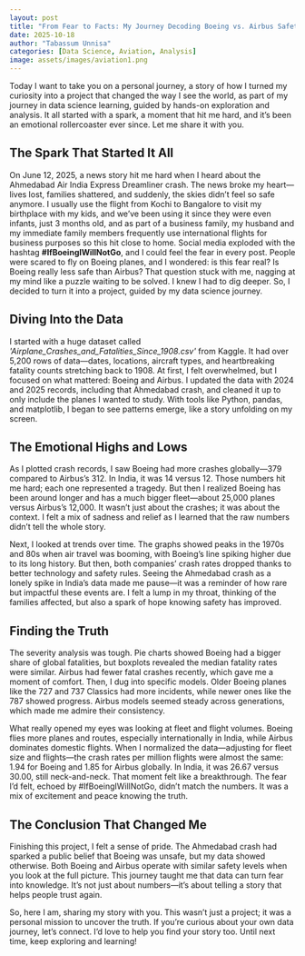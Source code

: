 ```yaml
---
layout: post
title: "From Fear to Facts: My Journey Decoding Boeing vs. Airbus Safety"
date: 2025-10-18
author: "Tabassum Unnisa"
categories: [Data Science, Aviation, Analysis]
image: assets/images/aviation1.png
---
```


<p>Today I want to take you on a personal journey, a story of how I turned my curiosity into a project that changed the way I see the world, as part of my journey in data science learning, guided by hands-on exploration and analysis. It all started with a spark, a moment that hit me hard, and it’s been an emotional rollercoaster ever since. Let me share it with you.</p>

<h2>The Spark That Started It All</h2>
<p>On June 12, 2025, a news story hit me hard when I heard about the Ahmedabad Air India Express Dreamliner crash. The news broke my heart—lives lost, families shattered, and suddenly, the skies didn’t feel so safe anymore. I usually use the flight from Kochi to Bangalore to visit my birthplace with my kids, and we’ve been using it since they were even infants, just 3 months old, and as part of a business family, my husband and my immediate family members frequently use international flights for business purposes so this hit close to home. Social media exploded with the hashtag <strong>#IfBoeingIWillNotGo</strong>, and I could feel the fear in every post. People were scared to fly on Boeing planes, and I wondered: is this fear real? Is Boeing really less safe than Airbus? That question stuck with me, nagging at my mind like a puzzle waiting to be solved. I knew I had to dig deeper. So, I decided to turn it into a project, guided by my data science journey.</p>

<h2>Diving Into the Data</h2>
<p>I started with a huge dataset called <em>'Airplane_Crashes_and_Fatalities_Since_1908.csv'</em> from Kaggle. It had over 5,200 rows of data—dates, locations, aircraft types, and heartbreaking fatality counts stretching back to 1908. At first, I felt overwhelmed, but I focused on what mattered: Boeing and Airbus. I updated the data with 2024 and 2025 records, including that Ahmedabad crash, and cleaned it up to only include the planes I wanted to study. With tools like Python, pandas, and matplotlib, I began to see patterns emerge, like a story unfolding on my screen.</p>

<h2>The Emotional Highs and Lows</h2>
<p>As I plotted crash records, I saw Boeing had more crashes globally—379 compared to Airbus’s 312. In India, it was 14 versus 12. Those numbers hit me hard; each one represented a tragedy. But then I realized Boeing has been around longer and has a much bigger fleet—about 25,000 planes versus Airbus’s 12,000. It wasn’t just about the crashes; it was about the context. I felt a mix of sadness and relief as I learned that the raw numbers didn’t tell the whole story.</p>

<p>Next, I looked at trends over time. The graphs showed peaks in the 1970s and 80s when air travel was booming, with Boeing’s line spiking higher due to its long history. But then, both companies’ crash rates dropped thanks to better technology and safety rules. Seeing the Ahmedabad crash as a lonely spike in India’s data made me pause—it was a reminder of how rare but impactful these events are. I felt a lump in my throat, thinking of the families affected, but also a spark of hope knowing safety has improved.</p>

<h2>Finding the Truth</h2>
<p>The severity analysis was tough. Pie charts showed Boeing had a bigger share of global fatalities, but boxplots revealed the median fatality rates were similar. Airbus had fewer fatal crashes recently, which gave me a moment of comfort. Then, I dug into specific models. Older Boeing planes like the 727 and 737 Classics had more incidents, while newer ones like the 787 showed progress. Airbus models seemed steady across generations, which made me admire their consistency.</p>

<p>What really opened my eyes was looking at fleet and flight volumes. Boeing flies more planes and routes, especially internationally in India, while Airbus dominates domestic flights. When I normalized the data—adjusting for fleet size and flights—the crash rates per million flights were almost the same: 1.94 for Boeing and 1.85 for Airbus globally. In India, it was 26.67 versus 30.00, still neck-and-neck. That moment felt like a breakthrough. The fear I’d felt, echoed by #IfBoeingIWillNotGo, didn’t match the numbers. It was a mix of excitement and peace knowing the truth.</p>

<h2>The Conclusion That Changed Me</h2>
<p>Finishing this project, I felt a sense of pride. The Ahmedabad crash had sparked a public belief that Boeing was unsafe, but my data showed otherwise. Both Boeing and Airbus operate with similar safety levels when you look at the full picture. This journey taught me that data can turn fear into knowledge. It’s not just about numbers—it’s about telling a story that helps people trust again.</p>

<p>So, here I am, sharing my story with you. This wasn’t just a project; it was a personal mission to uncover the truth. If you’re curious about your own data journey, let’s connect. I’d love to help you find your story too. Until next time, keep exploring and learning!</p>

